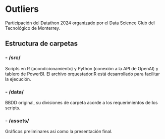 # Outliers
Participación del Datathon 2024 organizado por el Data Science Club del Tecnológico de Monterrey.

## Estructura de carpetas

### - /src/
Scripts en R (acondicionamiento) y Python (conexión a la API de OpenAI) y tablero de PowerBI. El archivo orquestador.R está desarrollado para facilitar la ejecución.

### - /data/
BBDD original, su divisiones de carpeta acorde a los requerimientos de los scripts.

### - /assets/
Gráficos preliminares así como la presentación final.